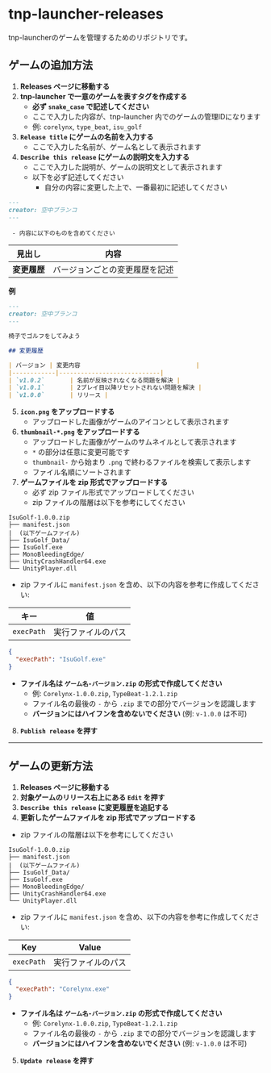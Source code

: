 # tnp-launcher-releases

tnp-launcherのゲームを管理するためのリポジトリです。

## ゲームの追加方法

1. **Releases ページに移動する**
2. **tnp-launcher で一意のゲームを表すタグを作成する**
   - **必ず `snake_case` で記述してください**
   - ここで入力した内容が、tnp-launcher 内でのゲームの管理IDになります
   - 例: `corelynx`, `type_beat`, `isu_golf`
3. **`Release title` にゲームの名前を入力する**
   - ここで入力した名前が、ゲーム名として表示されます
4. **`Describe this release` にゲームの説明文を入力する**
   - ここで入力した説明が、ゲームの説明文として表示されます
   - 以下を必ず記述してください
     - 自分の内容に変更した上で、一番最初に記述してください
```md
---
creator: 空中ブランコ
---
```
     - 内容に以下のものを含めてください
    
| 見出し       | 内容                      |
|-------------|--------------------------|
| **変更履歴** | バージョンごとの変更履歴を記述 |

**例**

```md
---
creator: 空中ブランコ
---

椅子でゴルフをしてみよう

## 変更履歴

| バージョン | 変更内容                                |
|------------|----------------------------|
| `v1.0.2`       | 名前が反映されなくなる問題を解決 |
| `v1.0.1`       | 2プレイ目以降リセットされない問題を解決 |
| `v1.0.0`       | リリース |
```

5. **`icon.png` をアップロードする**
   - アップロードした画像がゲームのアイコンとして表示されます
6. **`thumbnail-*.png` をアップロードする**
   - アップロードした画像がゲームのサムネイルとして表示されます
   - `*` の部分は任意に変更可能です
   - `thumbnail-` から始まり `.png` で終わるファイルを検索して表示します
   - ファイル名順にソートされます
7. **ゲームファイルを zip 形式でアップロードする**
   - 必ず zip ファイル形式でアップロードしてください
   - zip ファイルの階層は以下を参考にしてください
```
IsuGolf-1.0.0.zip
├── manifest.json
|  (以下ゲームファイル)
├── IsuGolf_Data/
├── IsuGolf.exe
├── MonoBleedingEdge/
├── UnityCrashHandler64.exe
└── UnityPlayer.dll
```
   - zip ファイルに `manifest.json` を含め、以下の内容を参考に作成してください:

| キー        | 値                  |
|------------|---------------------|
| `execPath` | 実行ファイルのパス     |

```json
{
  "execPath": "IsuGolf.exe"
}
```

   - **ファイル名は `ゲーム名-バージョン.zip` の形式で作成してください**
     - 例: `Corelynx-1.0.0.zip`, `TypeBeat-1.2.1.zip`
     - ファイル名の最後の `-` から `.zip` までの部分でバージョンを認識します
     - **バージョンにはハイフンを含めないでください** (例: `v-1.0.0` は不可)
8. **`Publish release` を押す**

---

## ゲームの更新方法

1. **Releases ページに移動する**
2. **対象ゲームのリリース右上にある `Edit` を押す**
3. **`Describe this release` に変更履歴を追記する**
4. **更新したゲームファイルを zip 形式でアップロードする**
  - zip ファイルの階層は以下を参考にしてください
```
IsuGolf-1.0.0.zip
├── manifest.json
|  (以下ゲームファイル)
├── IsuGolf_Data/
├── IsuGolf.exe
├── MonoBleedingEdge/
├── UnityCrashHandler64.exe
└── UnityPlayer.dll
```
   - zip ファイルに `manifest.json` を含め、以下の内容を参考に作成してください:

| Key        | Value               |
|------------|---------------------|
| `execPath` | 実行ファイルのパス |

```json
{
  "execPath": "Corelynx.exe"
}
```

   - **ファイル名は `ゲーム名-バージョン.zip` の形式で作成してください**
     - 例: `Corelynx-1.0.0.zip`, `TypeBeat-1.2.1.zip`
     - ファイル名の最後の `-` から `.zip` までの部分でバージョンを認識します
     - **バージョンにはハイフンを含めないでください** (例: `v-1.0.0` は不可)
5. **`Update release` を押す**
